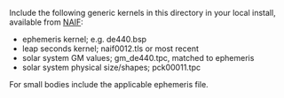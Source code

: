 Include the following generic kernels in this directory in your local install, available from [NAIF](https://naif.jpl.nasa.gov/pub/naif/generic_kernels/):

- ephemeris kernel; e.g. de440.bsp
- leap seconds kernel; naif0012.tls or most recent
- solar system GM values; gm_de440.tpc, matched to ephemeris
- solar system physical size/shapes; pck00011.tpc

For small bodies include the applicable ephemeris file.
